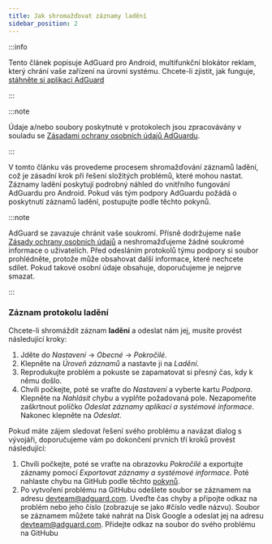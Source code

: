 ```yaml
---
title: Jak shromažďovat záznamy ladění
sidebar_position: 2
---
```


:::info

Tento článek popisuje AdGuard pro Android, multifunkční blokátor reklam, který chrání vaše zařízení na úrovni systému. Chcete-li zjistit, jak funguje, [stáhněte si aplikaci AdGuard](https://agrd.io/download-kb-adblock)

:::

:::note

Údaje a/nebo soubory poskytnuté v protokolech jsou zpracovávány v souladu se [Zásadami ochrany osobních údajů AdGuardu](https://adguard.com/en/privacy.html).

:::

V tomto článku vás provedeme procesem shromažďování záznamů ladění, což je zásadní krok při řešení složitých problémů, které mohou nastat. Záznamy ladění poskytují podrobný náhled do vnitřního fungování AdGuardu pro Android. Pokud vás tým podpory AdGuardu požádá o poskytnutí záznamů ladění, postupujte podle těchto pokynů.

:::note

AdGuard se zavazuje chránit vaše soukromí. Přísně dodržujeme naše [Zásady ochrany osobních údajů](https://adguard.com/privacy/android.html) a neshromažďujeme žádné soukromé informace o uživatelích. Před odesláním protokolů týmu podpory si soubor prohlédněte, protože může obsahovat další informace, které nechcete sdílet. Pokud takové osobní údaje obsahuje, doporučujeme je nejprve smazat.

:::

### Záznam protokolu ladění

Chcete-li shromáždit záznam **ladění** a odeslat nám jej, musíte provést následující kroky:

1. Jděte do *Nastavení* → *Obecné* → *Pokročilé*.
1. Klepněte na *Úroveň záznamů* a nastavte ji na *Ladění*.
1. Reprodukujte problém a pokuste se zapamatovat si přesný čas, kdy k němu došlo.
1. Chvíli počkejte, poté se vraťte do *Nastavení* a vyberte kartu *Podpora*. Klepněte na *Nahlásit chybu* a vyplňte požadovaná pole. Nezapomeňte zaškrtnout políčko *Odeslat záznamy aplikací a systémové informace*. Nakonec klepněte na *Odeslat*.

Pokud máte zájem sledovat řešení svého problému a navázat dialog s vývojáři, doporučujeme vám po dokončení prvních tří kroků provést následující:

1. Chvíli počkejte, poté se vraťte na obrazovku *Pokročilé* a exportujte záznamy pomocí *Exportovat záznamy a systémové informace*. Poté nahlaste chybu na GitHub podle těchto [pokynů](/guides/report-bugs.md).
1. Po vytvoření problému na GitHubu odešlete soubor se záznamem na adresu devteam@adguard.com. Uveďte čas chyby a připojte odkaz na problém nebo jeho číslo (zobrazuje se jako #číslo vedle názvu). Soubor se záznamem můžete také nahrát na Disk Google a odeslat jej na adresu devteam@adguard.com. Přidejte odkaz na soubor do svého problému na GitHubu
